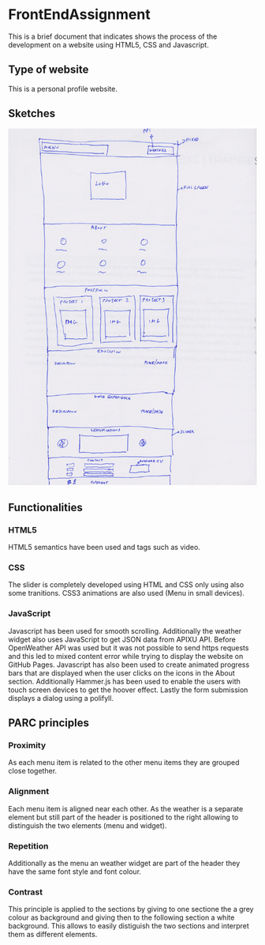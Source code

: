# FrontEndAssignment

This is a brief document that indicates shows the process of the development on a website using HTML5, CSS and Javascript. 

## Type of website

This is a personal profile website.

## Sketches

![alt text](/images/Sketch.jpg)

## Functionalities

### HTML5

HTML5 semantics have been used and tags such as video.

### CSS

The slider is completely developed using HTML and CSS only using also some tranitions. CSS3 animations are also used (Menu in small devices).

### JavaScript

Javascript has been used for smooth scrolling. Additionally the weather widget also uses JavaScript to get JSON data from APIXU API.
Before OpenWeather API was used but it was not possible to send https requests and this led to mixed content error while trying to display the website on GitHub Pages.
Javascript has also been used to create animated progress bars that are displayed when the user clicks on the icons in the About section.
Additionally Hammer.js has been used to enable the users with touch screen devices to get the hoover effect.
Lastly the form submission displays a dialog using a polifyll.

## PARC principles

### Proximity

As each menu item is related to the other menu items they are grouped close together.

### Alignment

Each menu item is aligned near each other. As the weather is a separate element but still part of the header is positioned to the right allowing to distinguish the two elements (menu and widget).

### Repetition

Additionally as the menu an weather widget are part of the header they have the same font style and font colour.

### Contrast

This principle is applied to the sections by giving to one sectione the a grey colour as background and giving then to the following section a white background. This allows to easily distiguish the two sections and interpret them as different elements.


